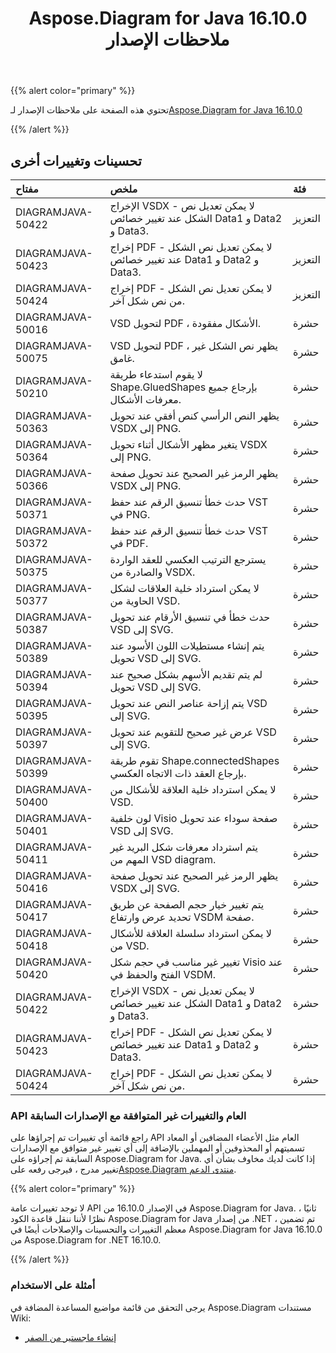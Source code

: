 ﻿---
title: Aspose.Diagram for Java 16.10.0 ملاحظات الإصدار
type: docs
weight: 30
url: /ar/java/aspose-diagram-for-java-16-10-0-release-notes/
---
{{% alert color="primary" %}} 

 تحتوي هذه الصفحة على ملاحظات الإصدار لـ[Aspose.Diagram for Java 16.10.0](https://docs.aspose.com/diagram/java/aspose-diagram-for-java-16-10-0-release-notes/)

{{% /alert %}} 
## **تحسينات وتغييرات أخرى**

|**مفتاح**|**ملخص**|**فئة**|
|:- |:- |:- |
|DIAGRAMJAVA-50422|الإخراج VSDX - لا يمكن تعديل نص الشكل عند تغيير خصائص Data1 و Data2 و Data3.|التعزيز|
|DIAGRAMJAVA-50423|إخراج PDF - لا يمكن تعديل نص الشكل عند تغيير خصائص Data1 و Data2 و Data3.|التعزيز|
|DIAGRAMJAVA-50424|إخراج PDF - لا يمكن تعديل نص الشكل من نص شكل آخر.|التعزيز|
|DIAGRAMJAVA-50016|VSD لتحويل PDF ، الأشكال مفقودة.|حشرة|
|DIAGRAMJAVA-50075|VSD لتحويل PDF ، يظهر نص الشكل غير غامق.|حشرة|
|DIAGRAMJAVA-50210|لا يقوم استدعاء طريقة Shape.GluedShapes بإرجاع جميع معرفات الأشكال.|حشرة|
|DIAGRAMJAVA-50363|يظهر النص الرأسي كنص أفقي عند تحويل VSDX إلى PNG.|حشرة|
|DIAGRAMJAVA-50364|يتغير مظهر الأشكال أثناء تحويل VSDX إلى PNG.|حشرة|
|DIAGRAMJAVA-50366|يظهر الرمز غير الصحيح عند تحويل صفحة VSDX إلى PNG.|حشرة|
|DIAGRAMJAVA-50371|حدث خطأ تنسيق الرقم عند حفظ VST في PNG.|حشرة|
|DIAGRAMJAVA-50372|حدث خطأ تنسيق الرقم عند حفظ VST في PDF.|حشرة|
|DIAGRAMJAVA-50375|يسترجع الترتيب العكسي للعقد الواردة والصادرة من VSDX.|حشرة|
|DIAGRAMJAVA-50377|لا يمكن استرداد خلية العلاقات لشكل الحاوية من VSD.|حشرة|
|DIAGRAMJAVA-50387|حدث خطأ في تنسيق الأرقام عند تحويل VSD إلى SVG.|حشرة|
|DIAGRAMJAVA-50389|يتم إنشاء مستطيلات اللون الأسود عند تحويل VSD إلى SVG.|حشرة|
|DIAGRAMJAVA-50394|لم يتم تقديم الأسهم بشكل صحيح عند تحويل VSD إلى SVG.|حشرة|
|DIAGRAMJAVA-50395|يتم إزاحة عناصر النص عند تحويل VSD إلى SVG.|حشرة|
|DIAGRAMJAVA-50397|عرض غير صحيح للتقويم عند تحويل VSD إلى SVG.|حشرة|
|DIAGRAMJAVA-50399|تقوم طريقة Shape.connectedShapes بإرجاع العقد ذات الاتجاه العكسي.|حشرة|
|DIAGRAMJAVA-50400|لا يمكن استرداد خلية العلاقة للأشكال من VSD.|حشرة|
|DIAGRAMJAVA-50401|لون خلفية Visio صفحة سوداء عند تحويل VSD إلى SVG.|حشرة|
|DIAGRAMJAVA-50411|يتم استرداد معرفات شكل البريد غير المهم من VSD diagram.|حشرة|
|DIAGRAMJAVA-50416|يظهر الرمز غير الصحيح عند تحويل صفحة VSDX إلى SVG.|حشرة|
|DIAGRAMJAVA-50417|يتم تغيير خيار حجم الصفحة عن طريق تحديد عرض وارتفاع VSDM صفحة.|حشرة|
|DIAGRAMJAVA-50418|لا يمكن استرداد سلسلة العلاقة للأشكال من VSD.|حشرة|
|DIAGRAMJAVA-50420|تغيير غير مناسب في حجم شكل Visio عند الفتح والحفظ في VSDM.|حشرة|
|DIAGRAMJAVA-50422|الإخراج VSDX - لا يمكن تعديل نص الشكل عند تغيير خصائص Data1 و Data2 و Data3.|حشرة|
|DIAGRAMJAVA-50423|إخراج PDF - لا يمكن تعديل نص الشكل عند تغيير خصائص Data1 و Data2 و Data3.|حشرة|
|DIAGRAMJAVA-50424|إخراج PDF - لا يمكن تعديل نص الشكل من نص شكل آخر.|حشرة|
### **API العام والتغييرات غير المتوافقة مع الإصدارات السابقة**
راجع قائمة أي تغييرات تم إجراؤها على API العام مثل الأعضاء المضافين أو المعاد تسميتهم أو المحذوفين أو المهملين بالإضافة إلى أي تغيير غير متوافق مع الإصدارات السابقة تم إجراؤه على Aspose.Diagram for Java. إذا كانت لديك مخاوف بشأن أي تغيير مدرج ، فيرجى رفعه على[Aspose.Diagram منتدى الدعم](https://forum.aspose.com/c/diagram/17).

{{% alert color="primary" %}} 

لا توجد تغييرات عامة API في الإصدار 16.10.0 من Aspose.Diagram for Java. ثانيًا ، نظرًا لأننا ننقل قاعدة الكود Aspose.Diagram for Java من إصدار .NET ، تم تضمين معظم التغييرات والتحسينات والإصلاحات أيضًا في Aspose.Diagram for Java 16.10.0 من Aspose.Diagram for .NET 16.10.0.

{{% /alert %}} 
### **أمثلة على الاستخدام**
يرجى التحقق من قائمة مواضيع المساعدة المضافة في Aspose.Diagram مستندات Wiki:

- [إنشاء ماجستير من الصفر](/diagram/ar/java/working-with-masters/#create-master-from-scratch)
